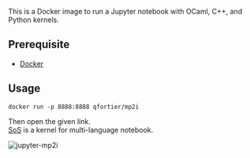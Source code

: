 This is a Docker image to run a Jupyter notebook with OCaml, C++, and Python kernels.

## Prerequisite

- [Docker](https://www.docker.com/)

## Usage

```
docker run -p 8888:8888 qfortier/mp2i
```

Then open the given link.  
[SoS](https://vatlab.github.io/sos-docs/notebook.html) is a kernel for multi-language notebook.

![jupyter-mp2i](https://user-images.githubusercontent.com/49362475/123551574-afc37d00-d772-11eb-8917-94dc1759a8c2.png)

